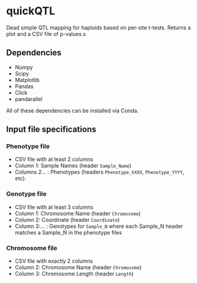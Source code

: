 # quickQTL

Dead simple QTL mapping for haploids based on per-site t-tests. Returns a plot and a CSV file of p-values.s

## Dependencies

- Numpy
- Scipy
- Matplotlib
- Pandas
- Click
- pandarallel

All of these dependencies can be installed via Conda.


## Input file specifications


### Phenotype file

- CSV file with at least 2 columns
- Column 1: Sample Names (header `Sample_Name`)
- Columns 2... : Phenotypes (headers `Phenotype_XXXX`, `Phenotype_YYYY`, etc).

### Genotype file

- CSV file with at least 3 columns
- Column 1: Chromosome Name (header `Chromosome`)
- Column 2: Coordinate (header `Coordinate`)
- Column 3:... : Genotypes for `Sample_N` where each Sample_N header matches a Sample_N in the phenotype files

### Chromosome file
- CSV file with exactly 2 columns
- Column 2: Chromosome Name (header `Chromosome`)
- Column 3: Chromosome Length (header `Length`)

